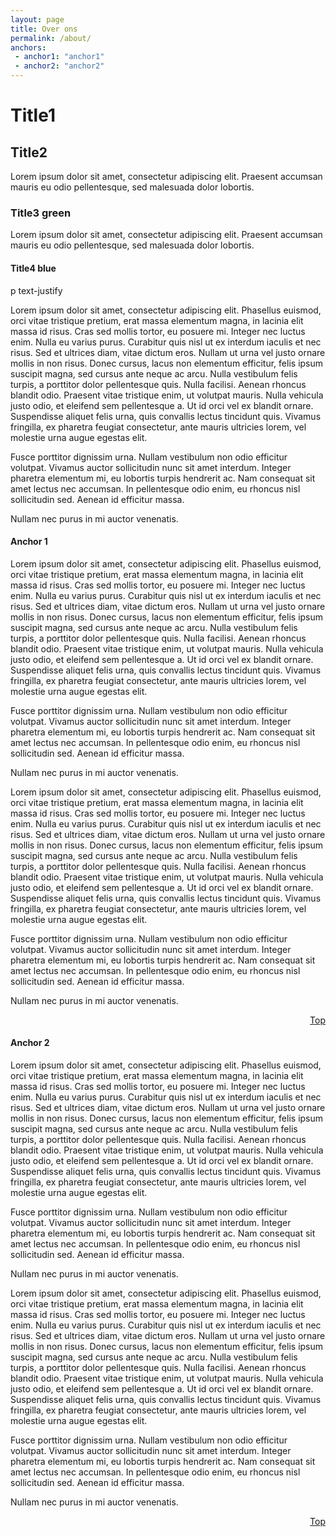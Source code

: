 ```yaml
---
layout: page
title: Over ons
permalink: /about/
anchors:
 - anchor1: "anchor1"
 - anchor2: "anchor2"
---
```


<h1>Title1</h1>
<h2>Title2</h2>
<p>Lorem ipsum dolor sit amet, consectetur adipiscing elit. Praesent accumsan mauris eu odio pellentesque, sed malesuada dolor lobortis.</p>

<h3 class="green">Title3 green</h3>
<p>Lorem ipsum dolor sit amet, consectetur adipiscing elit. Praesent accumsan mauris eu odio pellentesque, sed malesuada dolor lobortis.</p>

<h4 class="blue">Title4 blue</h4>
<p><span class="red">p text-justify</span></p>
<p>Lorem ipsum dolor sit amet, consectetur adipiscing elit. Phasellus euismod, orci vitae tristique pretium, erat massa elementum magna, in lacinia elit massa id risus. Cras sed mollis tortor, eu posuere mi. Integer nec luctus enim. Nulla eu varius purus. Curabitur quis nisl ut ex interdum iaculis et nec risus. Sed et ultrices diam, vitae dictum eros. Nullam ut urna vel justo ornare mollis in non risus. Donec cursus, lacus non elementum efficitur, felis ipsum suscipit magna, sed cursus ante neque ac arcu. Nulla vestibulum felis turpis, a porttitor dolor pellentesque quis. Nulla facilisi. Aenean rhoncus blandit odio. Praesent vitae tristique enim, ut volutpat mauris. Nulla vehicula justo odio, et eleifend sem pellentesque a. Ut id orci vel ex blandit ornare. Suspendisse aliquet felis urna, quis convallis lectus tincidunt quis. Vivamus fringilla, ex pharetra feugiat consectetur, ante mauris ultricies lorem, vel molestie urna augue egestas elit.

Fusce porttitor dignissim urna. Nullam vestibulum non odio efficitur volutpat. Vivamus auctor sollicitudin nunc sit amet interdum. Integer pharetra elementum mi, eu lobortis turpis hendrerit ac. Nam consequat sit amet lectus nec accumsan. In pellentesque odio enim, eu rhoncus nisl sollicitudin sed. Aenean id efficitur massa.

Nullam nec purus in mi auctor venenatis. </p>
<a name="anchor1" />
<h4 class="blue">Anchor 1</h4>
<p>Lorem ipsum dolor sit amet, consectetur adipiscing elit. Phasellus euismod, orci vitae tristique pretium, erat massa elementum magna, in lacinia elit massa id risus. Cras sed mollis tortor, eu posuere mi. Integer nec luctus enim. Nulla eu varius purus. Curabitur quis nisl ut ex interdum iaculis et nec risus. Sed et ultrices diam, vitae dictum eros. Nullam ut urna vel justo ornare mollis in non risus. Donec cursus, lacus non elementum efficitur, felis ipsum suscipit magna, sed cursus ante neque ac arcu. Nulla vestibulum felis turpis, a porttitor dolor pellentesque quis. Nulla facilisi. Aenean rhoncus blandit odio. Praesent vitae tristique enim, ut volutpat mauris. Nulla vehicula justo odio, et eleifend sem pellentesque a. Ut id orci vel ex blandit ornare. Suspendisse aliquet felis urna, quis convallis lectus tincidunt quis. Vivamus fringilla, ex pharetra feugiat consectetur, ante mauris ultricies lorem, vel molestie urna augue egestas elit.

Fusce porttitor dignissim urna. Nullam vestibulum non odio efficitur volutpat. Vivamus auctor sollicitudin nunc sit amet interdum. Integer pharetra elementum mi, eu lobortis turpis hendrerit ac. Nam consequat sit amet lectus nec accumsan. In pellentesque odio enim, eu rhoncus nisl sollicitudin sed. Aenean id efficitur massa.

Nullam nec purus in mi auctor venenatis. </p>
<p>Lorem ipsum dolor sit amet, consectetur adipiscing elit. Phasellus euismod, orci vitae tristique pretium, erat massa elementum magna, in lacinia elit massa id risus. Cras sed mollis tortor, eu posuere mi. Integer nec luctus enim. Nulla eu varius purus. Curabitur quis nisl ut ex interdum iaculis et nec risus. Sed et ultrices diam, vitae dictum eros. Nullam ut urna vel justo ornare mollis in non risus. Donec cursus, lacus non elementum efficitur, felis ipsum suscipit magna, sed cursus ante neque ac arcu. Nulla vestibulum felis turpis, a porttitor dolor pellentesque quis. Nulla facilisi. Aenean rhoncus blandit odio. Praesent vitae tristique enim, ut volutpat mauris. Nulla vehicula justo odio, et eleifend sem pellentesque a. Ut id orci vel ex blandit ornare. Suspendisse aliquet felis urna, quis convallis lectus tincidunt quis. Vivamus fringilla, ex pharetra feugiat consectetur, ante mauris ultricies lorem, vel molestie urna augue egestas elit.

Fusce porttitor dignissim urna. Nullam vestibulum non odio efficitur volutpat. Vivamus auctor sollicitudin nunc sit amet interdum. Integer pharetra elementum mi, eu lobortis turpis hendrerit ac. Nam consequat sit amet lectus nec accumsan. In pellentesque odio enim, eu rhoncus nisl sollicitudin sed. Aenean id efficitur massa.

Nullam nec purus in mi auctor venenatis. </p>

<p align="right"><a href="#top-of-page">Top</a></p>

<a name="anchor2" />
<h4 class="blue">Anchor 2</h4>
<p>Lorem ipsum dolor sit amet, consectetur adipiscing elit. Phasellus euismod, orci vitae tristique pretium, erat massa elementum magna, in lacinia elit massa id risus. Cras sed mollis tortor, eu posuere mi. Integer nec luctus enim. Nulla eu varius purus. Curabitur quis nisl ut ex interdum iaculis et nec risus. Sed et ultrices diam, vitae dictum eros. Nullam ut urna vel justo ornare mollis in non risus. Donec cursus, lacus non elementum efficitur, felis ipsum suscipit magna, sed cursus ante neque ac arcu. Nulla vestibulum felis turpis, a porttitor dolor pellentesque quis. Nulla facilisi. Aenean rhoncus blandit odio. Praesent vitae tristique enim, ut volutpat mauris. Nulla vehicula justo odio, et eleifend sem pellentesque a. Ut id orci vel ex blandit ornare. Suspendisse aliquet felis urna, quis convallis lectus tincidunt quis. Vivamus fringilla, ex pharetra feugiat consectetur, ante mauris ultricies lorem, vel molestie urna augue egestas elit.

Fusce porttitor dignissim urna. Nullam vestibulum non odio efficitur volutpat. Vivamus auctor sollicitudin nunc sit amet interdum. Integer pharetra elementum mi, eu lobortis turpis hendrerit ac. Nam consequat sit amet lectus nec accumsan. In pellentesque odio enim, eu rhoncus nisl sollicitudin sed. Aenean id efficitur massa.

Nullam nec purus in mi auctor venenatis. </p>
<p>Lorem ipsum dolor sit amet, consectetur adipiscing elit. Phasellus euismod, orci vitae tristique pretium, erat massa elementum magna, in lacinia elit massa id risus. Cras sed mollis tortor, eu posuere mi. Integer nec luctus enim. Nulla eu varius purus. Curabitur quis nisl ut ex interdum iaculis et nec risus. Sed et ultrices diam, vitae dictum eros. Nullam ut urna vel justo ornare mollis in non risus. Donec cursus, lacus non elementum efficitur, felis ipsum suscipit magna, sed cursus ante neque ac arcu. Nulla vestibulum felis turpis, a porttitor dolor pellentesque quis. Nulla facilisi. Aenean rhoncus blandit odio. Praesent vitae tristique enim, ut volutpat mauris. Nulla vehicula justo odio, et eleifend sem pellentesque a. Ut id orci vel ex blandit ornare. Suspendisse aliquet felis urna, quis convallis lectus tincidunt quis. Vivamus fringilla, ex pharetra feugiat consectetur, ante mauris ultricies lorem, vel molestie urna augue egestas elit.

Fusce porttitor dignissim urna. Nullam vestibulum non odio efficitur volutpat. Vivamus auctor sollicitudin nunc sit amet interdum. Integer pharetra elementum mi, eu lobortis turpis hendrerit ac. Nam consequat sit amet lectus nec accumsan. In pellentesque odio enim, eu rhoncus nisl sollicitudin sed. Aenean id efficitur massa.

Nullam nec purus in mi auctor venenatis. </p>

<p align="right"><a href="#top-of-page">Top</a></p>
